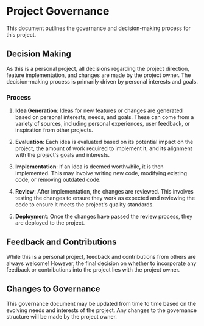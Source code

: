 # Project Governance

This document outlines the governance and decision-making process for this
project.

## Decision Making

As this is a personal project, all decisions regarding the project direction,
feature implementation, and changes are made by the project owner. The
decision-making process is primarily driven by personal interests and goals.

### Process

1. **Idea Generation**: Ideas for new features or changes are generated based
   on personal interests, needs, and goals. These can come from a variety of
   sources, including personal experiences, user feedback, or inspiration from
   other projects.

2. **Evaluation**: Each idea is evaluated based on its potential impact on the
   project, the amount of work required to implement it, and its alignment with
   the project's goals and interests.

3. **Implementation**: If an idea is deemed worthwhile, it is then implemented.
   This may involve writing new code, modifying existing code, or removing
   outdated code.

4. **Review**: After implementation, the changes are reviewed. This involves
   testing the changes to ensure they work as expected and reviewing the code to
   ensure it meets the project's quality standards.

5. **Deployment**: Once the changes have passed the review process, they are
   deployed to the project.

## Feedback and Contributions

While this is a personal project, feedback and contributions from others are
always welcome! However, the final decision on whether to incorporate any
feedback or contributions into the project lies with the project owner.

## Changes to Governance

This governance document may be updated from time to time based on the evolving
needs and interests of the project. Any changes to the governance structure will
be made by the project owner.
